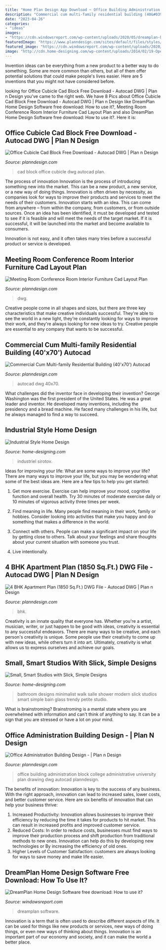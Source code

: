 ```yaml
---
title: "Home Plan Design App Download ~ Office Building Administration Block College Administrative University Plan Drawing Dwg Autocad Planndesign"
description: "Commercial cum multi-family residential building (40&#039;x70&#039;) autocad"
date: "2023-04-26"
categories:
- "ideas"
images:
- "https://cdn.windowsreport.com/wp-content/uploads/2020/05/dreamplan-home-design.jpg"
featuredImage: "https://www.planndesign.com/sites/default/files/styles/1200x620/public/2020/04/office-cubicle-cad-block-free-download.jpg?itok=hVFgcWJP"
featured_image: "https://cdn.windowsreport.com/wp-content/uploads/2020/05/dreamplan-home-design.jpg"
image: "http://cdn.home-designing.com/wp-content/uploads/2014/02/19-Open-plan-industrial-style-home.jpg"
---
```



Invention ideas can be everything from a new product to a better way to do something. Some are more common than others, but all of them offer potential solutions that could make people's lives easier. Here are 5 inventions that you might not have considered before.

	

		
looking for Office Cubicle Cad Block Free Download - Autocad DWG | Plan n Design you've came to the right web. We have 8 Pics about Office Cubicle Cad Block Free Download - Autocad DWG | Plan n Design like DreamPlan Home Design Software free download: How to use it?, Meeting Room Conference Room Interior Furniture Cad Layout Plan and also DreamPlan Home Design Software free download: How to use it?. Here it is:
		
    
## Office Cubicle Cad Block Free Download - Autocad DWG | Plan N Design

<img loading=lazy src="https://www.planndesign.com/sites/default/files/styles/1200x620/public/2020/04/office-cubicle-cad-block-free-download.jpg?itok=hVFgcWJP" onerror="this.onerror=null;this.src='https://tse2.mm.bing.net/th?id=OIP.pXljv0yJ5eFXFpZo1_laCgHaD0&amp;pid=15.1';" alt="Office Cubicle Cad Block Free Download - Autocad DWG | Plan n Design">

_Source: planndesign.com_

>cad block office cubicle dwg autocad plan. 

	

The process of innovation
Innovation is the process of introducing something new into the market. This can be a new product, a new service, or a new way of doing things. Innovation is often driven by necessity, as companies look for ways to improve their products and services to meet the needs of their customers.
Innovation starts with an idea. This can come from anywhere – from within the company, from customers, or from outside sources. Once an idea has been identified, it must be developed and tested to see if it is feasible and will meet the needs of the target market. If it is successful, it will be launched into the market and become available to consumers.

Innovation is not easy, and it often takes many tries before a successful product or service is developed.

    
## Meeting Room Conference Room Interior Furniture Cad Layout Plan

<img loading=lazy src="http://www.planndesign.com/sites/default/files/styles/1200x620/public/2020/01/meeting-room-conference-room-interior-furniture-cad-layout-plan.jpg?itok=gyvXnx3R" onerror="this.onerror=null;this.src='https://tse2.mm.bing.net/th?id=OIP.768aWpTOEpkK0kG_u2TW_wHaD0&amp;pid=15.1';" alt="Meeting Room Conference Room Interior Furniture Cad Layout Plan">

_Source: planndesign.com_

>dwg. 

	

Creative people come in all shapes and sizes, but there are three key characteristics that make creative individuals successful. They're able to see the world in a new light, they're constantly looking for ways to improve their work, and they're always looking for new ideas to try. Creative people are essential to any company that wants to be successful.

    
## Commercial Cum Multi-family Residential Building (40&#039;x70&#039;) Autocad

<img loading=lazy src="https://www.planndesign.com/sites/default/files/styles/1200x620/public/2019/10/commercial-cum-multi-family-residential-building-40-x70-autocad-architecture-dwg-file-download.jpg?itok=EiA1QN_5" onerror="this.onerror=null;this.src='https://tse1.mm.bing.net/th?id=OIP.6NnZwKe8xTeh2auos30MqgHaD0&amp;pid=15.1';" alt="Commercial Cum Multi-family Residential Building (40&#039;x70&#039;) Autocad">

_Source: planndesign.com_

>autocad dwg 40x70. 

	

What challenges did the inventor face in developing their invention?
George Washington was the first president of the United States. He was a great leader and inventor. He developed many inventions, including the presidency and a bread machine. He faced many challenges in his life, but he always managed to find a way to succeed.

    
## Industrial Style Home Design

<img loading=lazy src="http://cdn.home-designing.com/wp-content/uploads/2014/02/19-Open-plan-industrial-style-home.jpg" onerror="this.onerror=null;this.src='https://tse2.mm.bing.net/th?id=OIP.rsVADGIm0qvOigqryog6VwHaE8&amp;pid=15.1';" alt="Industrial Style Home Design">

_Source: home-designing.com_

>industriel sirotov. 

	

Ideas for improving your life: What are some ways to improve your life?
There are many ways to improve your life, but you may be wondering what some of the best ideas are. Here are a few tips to help you get started:
1. Get more exercise. Exercise can help improve your mood, cognitive function and overall health. Try 30 minutes of moderate exercise daily or 10 minutes of vigorous activity three times per week.

2. Find meaning in life. Many people find meaning in their work, family or hobbies. Consider looking into activities that make you happy and do something that makes a difference in the world.

3. Connect with others. People can make a significant impact on your life by getting close to others. Talk about your feelings and share thoughts about your current situation with someone you trust.

4. Live intentionally.

    
## 4 BHK Apartment Plan (1850 Sq.Ft.) DWG File - Autocad DWG | Plan N Design

<img loading=lazy src="http://www.planndesign.com/sites/default/files/styles/1200x620/public/2020/06/4-bhk-apartment-plan-1850-sq-ft-dwg-file.jpg?itok=LQyua5Z_" onerror="this.onerror=null;this.src='https://tse3.mm.bing.net/th?id=OIP.H_5e_CayCVmNXeC9HDZ49wHaD0&amp;pid=15.1';" alt="4 BHK Apartment Plan (1850 Sq.Ft.) DWG File - Autocad DWG | Plan n Design">

_Source: planndesign.com_

>bhk. 

	

Creativity is an innate quality that everyone has. Whether you're a artist, musician, writer, or just happen to be good with ideas, creativity is essential to any successful endeavors. There are many ways to be creative, and each person's creativity is unique. Some people use their creativity to come up with new ideas, while others turn it into art. Ultimately, creativity is what allows us to express ourselves and achieve our goals.

    
## Small, Smart Studios With Slick, Simple Designs

<img loading=lazy src="http://cdn.home-designing.com/wp-content/uploads/2015/04/minimalist-bathroom-design1.jpg" onerror="this.onerror=null;this.src='https://tse3.mm.bing.net/th?id=OIP.UFVuyokSFdT5ByKWmJIwowHaJ4&amp;pid=15.1';" alt="Small, Smart Studios with Slick, Simple Designs">

_Source: home-designing.com_

>bathroom designs minimalist walk salle shower modern slick studios smart simple bain glass trendy petite studio. 

	

What is brainstroming? Brainstroming is a mental state where you are overwhelmed with information and can't think of anything to say. It can be a sign that you are stressed or have a lot on your mind.

    
## Office Administration Building Design - | Plan N Design

<img loading=lazy src="https://www.planndesign.com/sites/default/files/styles/400x310/public/2019/04/office-administration-building-design.jpg?itok=r7rfxq_g" onerror="this.onerror=null;this.src='https://tse4.mm.bing.net/th?id=OIP.4CtmK1CyoVmkHqhHoEEvjAAAAA&amp;pid=15.1';" alt="Office Administration Building Design - | Plan n Design">

_Source: planndesign.com_

>office building administration block college administrative university plan drawing dwg autocad planndesign. 

	

The benefits of innovation:
Innovation is key to the success of any business. With the right approach, innovation can lead to increased sales, lower costs, and better customer service. Here are six benefits of innovation that can help your business thrive: 
1. Increased Productivity: Innovation allows businesses to improve their efficiency by reducing the time it takes for products to hit market. This can result in increased profits and improved customer service. 
2. Reduced Costs: In order to reduce costs, businesses must find ways to improve their production process and shift production from traditional methods to new ones. Innovation can help do this by developing new technologies or By increasing the efficiency of old ones. 
3. Higher Levels of Customer Satisfaction: customers are always looking for ways to save money and make life easier.

    
## DreamPlan Home Design Software Free Download: How To Use It?

<img loading=lazy src="https://cdn.windowsreport.com/wp-content/uploads/2020/05/dreamplan-home-design.jpg" onerror="this.onerror=null;this.src='https://tse1.mm.bing.net/th?id=OIP.Fmc4a3sXgbieBVArEXM11AHaE8&amp;pid=15.1';" alt="DreamPlan Home Design Software free download: How to use it?">

_Source: windowsreport.com_

>dreamplan software. 

	

Innovation is a term that is often used to describe different aspects of life. It can be used for things like new products or services, new ways of doing things, or even new ways of thinking about things. Innovation is an important part of our economy and society, and it can make the world a better place.

